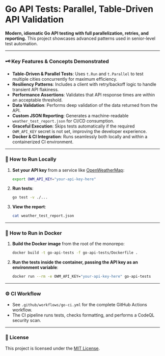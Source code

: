 # Go API Tests: Parallel, Table-Driven API Validation

**Modern, idiomatic Go API testing with full parallelization, retries, and reporting.** This project showcases advanced patterns used in senior-level test automation.

---

### 🗝️ Key Features & Concepts Demonstrated

- **Table-Driven & Parallel Tests**: Uses `t.Run` and `t.Parallel` to test multiple cities concurrently for maximum efficiency.
- **Resiliency Patterns**: Includes a client with retry/backoff logic to handle transient API flakiness.
- **Performance Assertions**: Validates that API response times are within an acceptable threshold.
- **Data Validation**: Performs deep validation of the data returned from the API.
- **Custom JSON Reporting**: Generates a machine-readable `weather_test_report.json` for CI/CD consumption.
- **Graceful Execution**: Skips tests automatically if the required `OWM_API_KEY` secret is not set, improving the developer experience.
- **Docker & CI Integration**: Runs seamlessly both locally and within a containerized CI environment.

---

### 🚀 How to Run Locally

1.  **Set your API key** from a service like [OpenWeatherMap](https://openweathermap.org/api):
    ```bash
    export OWM_API_KEY="your-api-key-here"
    ```
2.  **Run tests**:
    ```bash
    go test -v ./...
    ```
3.  **View the report**:
    ```bash
    cat weather_test_report.json
    ```

---

### 🐳 How to Run in Docker

1.  **Build the Docker image** from the root of the monorepo:
    ```bash
    docker build -t go-api-tests -f go-api-tests/Dockerfile .
    ```
2.  **Run the tests inside the container, passing the API key as an environment variable**:
    ```bash
    docker run --rm -e OWM_API_KEY="your-api-key-here" go-api-tests
    ```

---

### ⚙️ CI Workflow

- See `.github/workflows/go-ci.yml` for the complete GitHub Actions workflow.
- The CI pipeline runs tests, checks formatting, and performs a CodeQL security scan.

---

### 📄 License

This project is licensed under the [MIT License](../LICENSE).
